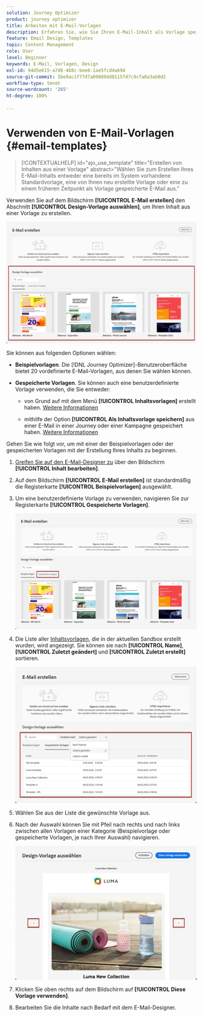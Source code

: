 ```yaml
---
solution: Journey Optimizer
product: journey optimizer
title: Arbeiten mit E-Mail-Vorlagen
description: Erfahren Sie, wie Sie Ihren E-Mail-Inhalt als Vorlage speichern und ihn in Journey Optimizer wiederverwenden.
feature: Email Design, Templates
topic: Content Management
role: User
level: Beginner
keywords: E-Mail, Vorlagen, Design
exl-id: 94d5e615-a7d6-468c-bee8-1ae5fcd4a694
source-git-commit: 5be9ac1f77d7a09089dd8115fd7c9cfa0a3ab0d2
workflow-type: tm+mt
source-wordcount: '265'
ht-degree: 100%

---
```


# Verwenden von E-Mail-Vorlagen {#email-templates}

>[!CONTEXTUALHELP]
>id="ajo_use_template"
>title="Erstellen von Inhalten aus einer Vorlage"
>abstract="Wählen Sie zum Erstellen Ihres E-Mail-Inhalts entweder eine bereits im System vorhandene Standardvorlage, eine von Ihnen neu erstellte Vorlage oder eine zu einem früheren Zeitpunkt als Vorlage gespeicherte E-Mail aus."

Verwenden Sie auf dem Bildschirm **[!UICONTROL E-Mail erstellen]** den Abschnitt **[!UICONTROL Design-Vorlage auswählen]**, um Ihren Inhalt aus einer Vorlage zu erstellen.

![](assets/email_designer-templates.png)

Sie können aus folgenden Optionen wählen:

* **Beispielvorlagen**. Die [!DNL Journey Optimizer]-Benutzeroberfläche bietet 20 vordefinierte E-Mail-Vorlagen, aus denen Sie wählen können.

* **Gespeicherte Vorlagen**. Sie können auch eine benutzerdefinierte Vorlage verwenden, die Sie entweder:

   * von Grund auf mit dem Menü **[!UICONTROL Inhaltsvorlagen]** erstellt haben. [Weitere Informationen](../content-management/content-templates.md#create-template-from-scratch)

   * mithilfe der Option **[!UICONTROL Als Inhaltsvorlage speichern]** aus einer E-Mail in einer Journey oder einer Kampagne gespeichert haben. [Weitere Informationen](../content-management/content-templates.md#save-as-template)

Gehen Sie wie folgt vor, um mit einer der Beispielvorlagen oder der gespeicherten Vorlagen mit der Erstellung Ihres Inhalts zu beginnen.

1. [Greifen Sie auf den E-Mail-Designer zu](get-started-email-design.md) über den Bildschirm **[!UICONTROL Inhalt bearbeiten]**.

1. Auf dem Bildschirm **[!UICONTROL E-Mail erstellen]** ist standardmäßig die Registerkarte **[!UICONTROL Beispielvorlagen]** ausgewählt.

1. Um eine benutzerdefinierte Vorlage zu verwenden, navigieren Sie zur Registerkarte **[!UICONTROL Gespeicherte Vorlagen]**.

   ![](assets/email_designer-saved-templates-tab.png)

1. Die Liste aller [Inhaltsvorlagen](../content-management/content-templates.md#create-content-templates), die in der aktuellen Sandbox erstellt wurden, wird angezeigt. Sie können sie nach **[!UICONTROL Name]**, **[!UICONTROL Zuletzt geändert]** und **[!UICONTROL Zuletzt erstellt]** sortieren.

   ![](assets/email_designer-saved-templates-filter.png)

1. Wählen Sie aus der Liste die gewünschte Vorlage aus.

1. Nach der Auswahl können Sie mit Pfeil nach rechts und nach links zwischen allen Vorlagen einer Kategorie (Beispielvorlage oder gespeicherte Vorlagen, je nach Ihrer Auswahl) navigieren.

   ![](assets/email_designer-saved-templates-navigate.png)

1. Klicken Sie oben rechts auf dem Bildschirm auf **[!UICONTROL Diese Vorlage verwenden]**.

1. Bearbeiten Sie die Inhalte nach Bedarf mit dem E-Mail-Designer.
